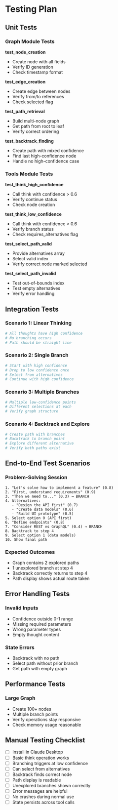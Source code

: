 # Testing Plan

## Unit Tests

### Graph Module Tests

**test_node_creation**
- Create node with all fields
- Verify ID generation
- Check timestamp format

**test_edge_creation**
- Create edge between nodes
- Verify from/to references
- Check selected flag

**test_path_retrieval**
- Build multi-node graph
- Get path from root to leaf
- Verify correct ordering

**test_backtrack_finding**
- Create path with mixed confidence
- Find last high-confidence node
- Handle no high-confidence case

### Tools Module Tests

**test_think_high_confidence**
- Call think with confidence > 0.6
- Verify continue status
- Check node creation

**test_think_low_confidence**
- Call think with confidence < 0.6
- Verify branch status
- Check requires_alternatives flag

**test_select_path_valid**
- Provide alternatives array
- Select valid index
- Verify correct node marked selected

**test_select_path_invalid**
- Test out-of-bounds index
- Test empty alternatives
- Verify error handling

## Integration Tests

### Scenario 1: Linear Thinking
```python
# All thoughts have high confidence
# No branching occurs
# Path should be straight line
```

### Scenario 2: Single Branch
```python
# Start with high confidence
# Drop to low confidence once
# Select from alternatives
# Continue with high confidence
```

### Scenario 3: Multiple Branches
```python
# Multiple low-confidence points
# Different selections at each
# Verify graph structure
```

### Scenario 4: Backtrack and Explore
```python
# Create path with branches
# Backtrack to branch point
# Explore different alternative
# Verify both paths exist
```

## End-to-End Test Scenarios

### Problem-Solving Session
```
1. "Let's solve how to implement a feature" (0.8)
2. "First, understand requirements" (0.9)
3. "Then we need to..." (0.3) → BRANCH
4. Alternatives:
   - "Design the API first" (0.7)
   - "Create data models" (0.6)
   - "Build UI prototype" (0.5)
5. Select option 0 (API first)
6. "Define endpoints" (0.8)
7. "Consider REST vs GraphQL" (0.4) → BRANCH
8. Backtrack to step 4
9. Select option 1 (data models)
10. Show final path
```

### Expected Outcomes
- Graph contains 2 explored paths
- 1 unexplored branch at step 4
- Backtrack correctly returns to step 4
- Path display shows actual route taken

## Error Handling Tests

### Invalid Inputs
- Confidence outside 0-1 range
- Missing required parameters
- Wrong parameter types
- Empty thought content

### State Errors
- Backtrack with no path
- Select path without prior branch
- Get path with empty graph

## Performance Tests

### Large Graph
- Create 100+ nodes
- Multiple branch points
- Verify operations stay responsive
- Check memory usage reasonable

## Manual Testing Checklist

- [ ] Install in Claude Desktop
- [ ] Basic think operation works
- [ ] Branching triggers at low confidence
- [ ] Can select from alternatives
- [ ] Backtrack finds correct node
- [ ] Path display is readable
- [ ] Unexplored branches shown correctly
- [ ] Error messages are helpful
- [ ] No crashes during normal use
- [ ] State persists across tool calls
